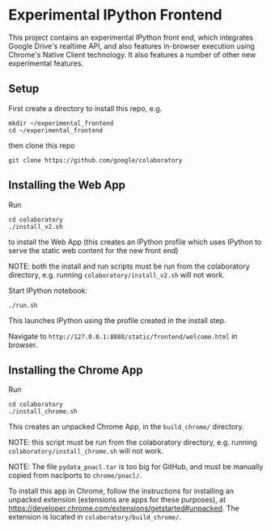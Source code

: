# Experimental IPython Frontend
This project contains an experimental IPython front end, which
integrates Google Drive's realtime API, and also features in-browser
execution using Chrome's Native Client technology.  It also features
a number of other new experimental features.

## Setup
First create a directory to install this repo, e.g.
```
mkdir ~/experimental_frontend
cd ~/experimental_frontend
```

then clone this repo
```
git clone https://github.com/google/colaboratory
```

## Installing the Web App
Run
```
cd colaboratory
./install_v2.sh
```
to install the Web App (this creates an IPython profile which uses
IPython to serve the static web content for the new front end)

NOTE: both the install and run scripts
must be run from the colaboratory directory, e.g. running ```colaboratory/install_v2.sh```
will not work.

Start IPython notebook:
```
./run.sh
```
This launches IPython using the profile created in the install step.

Navigate to ```http://127.0.0.1:8888/static/frontend/welcome.html``` in
browser.

## Installing the Chrome App
Run
```
cd colaboratory
./install_chrome.sh
```
This creates an unpacked Chrome App, in the ```build_chrome/``` directory.

NOTE: this script must be run from the colaboratory directory, e.g. running ```colaboratory/install_chrome.sh```
will not work.

NOTE: The file ```pydata_pnacl.tar``` is too big for GitHub, and must be manually copied from
naclports to ```chrome/pnacl/```.

To install this app in Chrome, follow the instructions for installing an unpacked extension
(extensions are apps for these purposes), at https://developer.chrome.com/extensions/getstarted#unpacked.
The extension is located in ```colaboratory/build_chrome/```.
